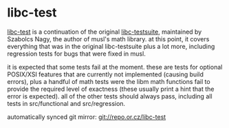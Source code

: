 # libc-test

[libc-test] is a continuation of the original [libc-testsuite], maintained by
Szabolcs Nagy, the author of musl's math library. at this point, it covers
everything that was in the original libc-testsuite plus a lot more, including
regression tests for bugs that were fixed in musl.

it is expected that some tests fail at the moment. these are tests for optional
POSIX/XSI features that are currently not implemented (causing build errors),
plus a handful of math tests were the libm math functions fail to provide the
required level of exactness (these usually print a hint that the error is
expected). all of the other tests should always pass, including all tests in
src/functional and src/regression.

automatically synced git mirror: <git://repo.or.cz/libc-test>

[libc-test]: http://nsz.repo.hu/git/?p=libc-test
[libc-testsuite]: http://git.musl-libc.org/cgit/libc-testsuite/

